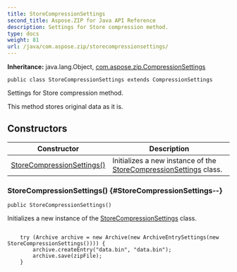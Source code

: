 ```yaml
---
title: StoreCompressionSettings
second_title: Aspose.ZIP for Java API Reference
description: Settings for Store compression method.
type: docs
weight: 81
url: /java/com.aspose.zip/storecompressionsettings/
---
```


**Inheritance:**
java.lang.Object, [com.aspose.zip.CompressionSettings](../../com.aspose.zip/compressionsettings)
```
public class StoreCompressionSettings extends CompressionSettings
```

Settings for Store compression method.

This method stores original data as it is.
## Constructors

| Constructor | Description |
| --- | --- |
| [StoreCompressionSettings()](#StoreCompressionSettings--) | Initializes a new instance of the [StoreCompressionSettings](../../com.aspose.zip/storecompressionsettings) class. |
### StoreCompressionSettings() {#StoreCompressionSettings--}
```
public StoreCompressionSettings()
```


Initializes a new instance of the [StoreCompressionSettings](../../com.aspose.zip/storecompressionsettings) class.

```

    try (Archive archive = new Archive(new ArchiveEntrySettings(new StoreCompressionSettings()))) {
        archive.createEntry("data.bin", "data.bin");
        archive.save(zipFile);
    }
 
```




